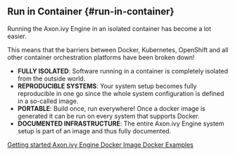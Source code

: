 ## Run in Container {#run-in-container}

Running the Axon.ivy Engine in an isolated container has become a lot easier.

This means that the barriers between Docker, Kubernetes, OpenShift and all other container orchestration platforms have been broken down!

 * __FULLY ISOLATED__: Software running in a container is completely isolated from the outside world.
 * __REPRODUCIBLE SYSTEMS__: Your system setup becomes fully reproducible in one go since the whole system configuration is defined in a so-called image.
 * __PORTABLE__: Build once, run everywhere! Once a docker image is generated it can be run on every system that supports Docker.
 * __DOCUMENTED INFRASTRUCTURE__: The entire Axon.ivy Engine system setup is part of an image and thus fully documented.

<div class="short-links">
	<a href="${docBaseUrl}/engine-guide/getting-started/docker.html" target="_blank" rel="noopener noreferrer">
	  <i class="fas fa-book"></i> Getting started
	</a>
	<a href="https://hub.docker.com/r/axonivy/axonivy-engine/" target="_blank" rel="noopener noreferrer">
	  <i class="fab fa-docker"></i> Axon.ivy Engine Docker Image
	</a>
	<a href="https://github.com/ivy-samples/docker-samples" target="_blank" rel="noopener noreferrer">
	  <i class="fas fa-flask"></i> Docker Examples
	</a>
</div>
